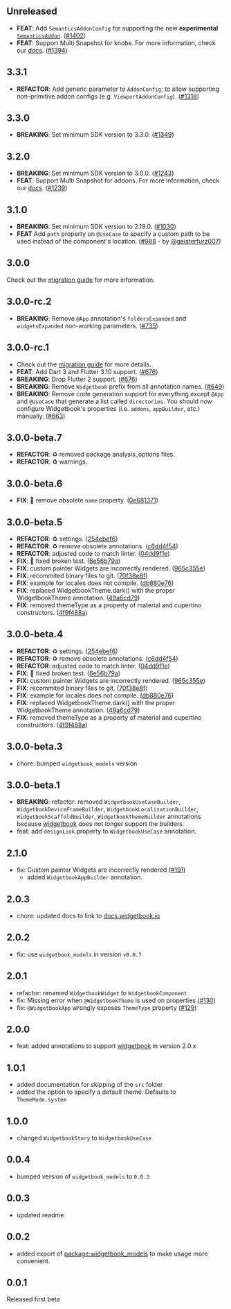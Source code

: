 ## Unreleased

- **FEAT**: Add `SemanticsAddonConfig` for supporting the new **experimental** [`SemanticsAddon`](https://docs.widgetbook.io/addons/semantics-addon). ([#1402](https://github.com/widgetbook/widgetbook/pull/1402))
- **FEAT**: Support Multi Snapshot for knobs. For more information, check our [docs](https://docs.widgetbook.io/cloud/reviews/multi-snapshot#multi-snapshot-for-knobs). ([#1394](https://github.com/widgetbook/widgetbook/pull/1394))

## 3.3.1

- **REFACTOR**: Add generic parameter to `AddonConfig`; to allow supporting non-primitive addon configs (e.g. `ViewportAddonConfig`). ([#1318](https://github.com/widgetbook/widgetbook/pull/1318))

## 3.3.0

- **BREAKING**: Set minimum SDK version to 3.3.0. ([#1349](https://github.com/widgetbook/widgetbook/pull/1349))

## 3.2.0

- **BREAKING**: Set minimum SDK version to 3.0.0. ([#1243](https://github.com/widgetbook/widgetbook/pull/1243))
- **FEAT**: Support Multi Snapshot for addons. For more information, check our [docs](https://docs.widgetbook.io/cloud/reviews/multi-snapshot). ([#1239](https://github.com/widgetbook/widgetbook/pull/1239))

## 3.1.0

- **BREAKING**: Set minimum SDK version to 2.19.0. ([#1030](https://github.com/widgetbook/widgetbook/pull/1030))
- **FEAT** Add `path` property on `@UseCase` to specify a custom path to be used instead of the component's location. ([#988](https://github.com/widgetbook/widgetbook/pull/988) - by [@geisterfurz007](https://github.com/geisterfurz007))

## 3.0.0

Check out the [migration guide](https://docs.widgetbook.io/migration/2.4.0-to-3.0.0) for more information.

## 3.0.0-rc.2

- **BREAKING**: Remove `@App` annotation's `foldersExpanded` and `widgetsExpanded` non-working parameters. ([#735](https://github.com/widgetbook/widgetbook/pull/735))

## 3.0.0-rc.1

- Check out the [migration guide](https://docs.widgetbook.io/~docs%2Fwidgetbook-3/migration/3.0.0-beta-to-rc) for more details.
- **FEAT**: Add Dart 3 and Flutter 3.10 support. ([#676](https://github.com/widgetbook/widgetbook/pull/676))
- **BREAKING**: Drop Flutter 2 support. ([#676](https://github.com/widgetbook/widgetbook/pull/676))
- **BREAKING**: Remove `Widgetbook` prefix from all annotation names. ([#649](https://github.com/widgetbook/widgetbook/pull/649))
- **BREAKING**: Remove code generation support for everything except `@App` and `@UseCase` that generate a list called `directories`. You should now configure Widgetbook's properties (i.e. `addons`, `appBuilder`, etc.) manually. ([#663](https://github.com/widgetbook/widgetbook/pull/663))

## 3.0.0-beta.7

- **REFACTOR**: :recycle: removed package analysis_options files.
- **REFACTOR**: :recycle: warnings.

## 3.0.0-beta.6

- **FIX**: :bug: remove obsolete `name` property. ([0e681371](https://github.com/widgetbook/widgetbook/commit/0e68137119af6a73e8f182ff833421f196589283))

## 3.0.0-beta.5

- **REFACTOR**: :recycle: settings. ([254ebef6](https://github.com/widgetbook/widgetbook/commit/254ebef6fe38b2d8f3fc847366f4725ab9292ccb))
- **REFACTOR**: :recycle: remove obsolete annotations. ([c6dd4f54](https://github.com/widgetbook/widgetbook/commit/c6dd4f54a11a8c2e9cd01d2429a866d7a14510ab))
- **REFACTOR**: adjusted code to match linter. ([04dd9f1e](https://github.com/widgetbook/widgetbook/commit/04dd9f1e6678e9d9531cb70c777281c4d050aa61))
- **FIX**: :test_tube: fixed broken test. ([6e56b79a](https://github.com/widgetbook/widgetbook/commit/6e56b79aada01a782d04f846c5ce2f126c98a575))
- **FIX**: custom painter Widgets are incorrectly rendered. ([965c355e](https://github.com/widgetbook/widgetbook/commit/965c355e03cd7e9c9d62c473f1d29a006c07626e))
- **FIX**: recommited binary files to git. ([70f38e8f](https://github.com/widgetbook/widgetbook/commit/70f38e8f2427dfd55c6573f357099eb41dbdee63))
- **FIX**: example for locales does not compile. ([db880e76](https://github.com/widgetbook/widgetbook/commit/db880e76569d6162f473ea8c3791786325fe0140))
- **FIX**: replaced WidgetbookTheme.dark() with the proper WidgetbookTheme annotation. ([49a6cd79](https://github.com/widgetbook/widgetbook/commit/49a6cd79b84b337a2ddef18f3f6041618d3d7e7c))
- **FIX**: removed themeType as a property of material and cupertino constructors. ([4f9f488a](https://github.com/widgetbook/widgetbook/commit/4f9f488ab961ec85298ede8da058b187c2afdd94))

## 3.0.0-beta.4

- **REFACTOR**: :recycle: settings. ([254ebef6](https://github.com/widgetbook/widgetbook/commit/254ebef6fe38b2d8f3fc847366f4725ab9292ccb))
- **REFACTOR**: :recycle: remove obsolete annotations. ([c6dd4f54](https://github.com/widgetbook/widgetbook/commit/c6dd4f54a11a8c2e9cd01d2429a866d7a14510ab))
- **REFACTOR**: adjusted code to match linter. ([04dd9f1e](https://github.com/widgetbook/widgetbook/commit/04dd9f1e6678e9d9531cb70c777281c4d050aa61))
- **FIX**: :test_tube: fixed broken test. ([6e56b79a](https://github.com/widgetbook/widgetbook/commit/6e56b79aada01a782d04f846c5ce2f126c98a575))
- **FIX**: custom painter Widgets are incorrectly rendered. ([965c355e](https://github.com/widgetbook/widgetbook/commit/965c355e03cd7e9c9d62c473f1d29a006c07626e))
- **FIX**: recommited binary files to git. ([70f38e8f](https://github.com/widgetbook/widgetbook/commit/70f38e8f2427dfd55c6573f357099eb41dbdee63))
- **FIX**: example for locales does not compile. ([db880e76](https://github.com/widgetbook/widgetbook/commit/db880e76569d6162f473ea8c3791786325fe0140))
- **FIX**: replaced WidgetbookTheme.dark() with the proper WidgetbookTheme annotation. ([49a6cd79](https://github.com/widgetbook/widgetbook/commit/49a6cd79b84b337a2ddef18f3f6041618d3d7e7c))
- **FIX**: removed themeType as a property of material and cupertino constructors. ([4f9f488a](https://github.com/widgetbook/widgetbook/commit/4f9f488ab961ec85298ede8da058b187c2afdd94))

## 3.0.0-beta.3

- chore: bumped `widgetbook_models` version

## 3.0.0-beta.1

- **BREAKING**: refactor: removed `WidgetbookUseCaseBuilder`, `WidgetbookDeviceFrameBuilder`, `WidgetbookLocalizationBuilder`, `WidgetbookScaffoldBuilder`, `WidgetbookThemeBuilder` annotations because [widgetbook](https://pub.dev/packages/widgetbook) does not longer support the builders.
- feat: add `designLink` property to `WidgetbookUseCase` annotation.

## 2.1.0

- fix: Custom painter Widgets are incorrectly rendered ([#191](https://github.com/widgetbook/widgetbook/issues/191))
  - added `WidgetbookAppBuilder` annotation.

## 2.0.3

- chore: updated docs to link to [docs.widgetbook.io](https://docs.widgetbook.io)

## 2.0.2

- fix: use `widgetbook_models` in version `v0.0.7`

## 2.0.1

- refactor: renamed `WidgetbookWidget` to `WidgetbookComponent`
- fix: Missing error when `@WidgetbookTheme` is used on properties ([#130](https://github.com/widgetbook/widgetbook/issues/130))
- fix: `@WidgetbookApp` wrongly exposes `ThemeType` property ([#129](https://github.com/widgetbook/widgetbook/issues/129))

## 2.0.0

- feat: added annotations to support [widgetbook](https://pub.dev/packages/widgetbook) in version 2.0.x

## 1.0.1

- added documentation for skipping of the `src` folder
- added the option to specify a default theme. Defaults to `ThemeMode.system`

## 1.0.0

- changed `WidgetbookStory` to `WidgetbookUseCase`

## 0.0.4

- bumped version of `widgetbook_models` to `0.0.3`

## 0.0.3

- updated readme

## 0.0.2

- added export of [package:widgetbook_models](https://pub.dev/packages/widgetbook_models) to make usage more convenient.

## 0.0.1

Released first beta
